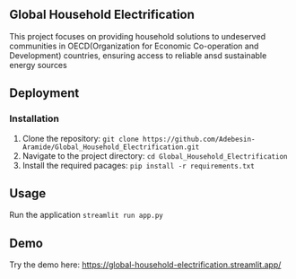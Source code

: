 ## Global Household Electrification

This project focuses on providing household solutions to undeserved communities in OECD(Organization for Economic Co-operation and Development) countries, ensuring access to reliable ansd sustainable energy sources

## Deployment
### Installation

1. Clone the repository:
   `git clone https://github.com/Adebesin-Aramide/Global_Household_Electrification.git`
2. Navigate to the project directory:
   `cd Global_Household_Electrification`
3. Install the required pacages:
   `pip install -r requirements.txt`

## Usage 
Run the application
`streamlit run app.py`

## Demo
Try the demo here:
https://global-household-electrification.streamlit.app/
